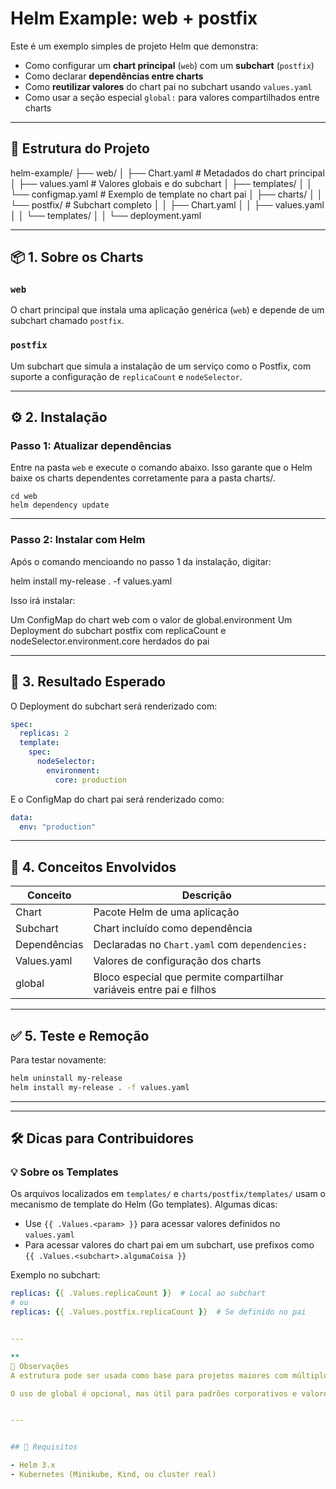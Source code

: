 # Helm Example: web + postfix

Este é um exemplo simples de projeto Helm que demonstra:

- Como configurar um **chart principal** (`web`) com um **subchart** (`postfix`)
- Como declarar **dependências entre charts**
- Como **reutilizar valores** do chart pai no subchart usando `values.yaml`
- Como usar a seção especial `global:` para valores compartilhados entre charts

---

## 📁 Estrutura do Projeto

helm-example/
├── web/
│ ├── Chart.yaml # Metadados do chart principal
│ ├── values.yaml # Valores globais e do subchart
│ ├── templates/
│ │ └── configmap.yaml # Exemplo de template no chart pai
│ ├── charts/
│ │ └── postfix/ # Subchart completo
│ │ ├── Chart.yaml
│ │ ├── values.yaml
│ │ └── templates/
│ │ └── deployment.yaml

---

## 📦 1. Sobre os Charts

### `web`

O chart principal que instala uma aplicação genérica (`web`) e depende de um subchart chamado `postfix`.

### `postfix`

Um subchart que simula a instalação de um serviço como o Postfix, com suporte a configuração de `replicaCount` e `nodeSelector`.

---

## ⚙️ 2. Instalação

### Passo 1: Atualizar dependências

Entre na pasta `web` e execute o comando abaixo. Isso garante que o Helm baixe os charts dependentes corretamente para a pasta charts/.

```
cd web
helm dependency update
```

---

### Passo 2: Instalar com Helm

Após o comando mencioando no passo 1 da instalação, digitar:

helm install my-release . -f values.yaml

Isso irá instalar:

Um ConfigMap do chart web com o valor de global.environment
Um Deployment do subchart postfix com replicaCount e nodeSelector.environment.core herdados do pai


---


## 📌 3. Resultado Esperado

O Deployment do subchart será renderizado com:

```yaml
spec:
  replicas: 2
  template:
    spec:
      nodeSelector:
        environment:
          core: production
```

E o ConfigMap do chart pai será renderizado como:

```yaml
data:
  env: "production"
```


---  

  
## 🧠 4. Conceitos Envolvidos

| Conceito     | Descrição                                                                 |
|--------------|---------------------------------------------------------------------------|
| Chart        | Pacote Helm de uma aplicação                                              |
| Subchart     | Chart incluído como dependência                                           |
| Dependências | Declaradas no `Chart.yaml` com `dependencies:`                           |
| Values.yaml  | Valores de configuração dos charts                                        |
| global       | Bloco especial que permite compartilhar variáveis entre pai e filhos     |



---

## ✅ 5. Teste e Remoção

Para testar novamente:

```bash
helm uninstall my-release
helm install my-release . -f values.yaml
```

---

---

## 🛠️ Dicas para Contribuidores

### 💡 Sobre os Templates

Os arquivos localizados em `templates/` e `charts/postfix/templates/` usam o mecanismo de template do Helm (Go templates). Algumas dicas:

- Use `{{ .Values.<param> }}` para acessar valores definidos no `values.yaml`
- Para acessar valores do chart pai em um subchart, use prefixos como `{{ .Values.<subchart>.algumaCoisa }}`

Exemplo no subchart:

```yaml
replicas: {{ .Values.replicaCount }}  # Local ao subchart
# ou
replicas: {{ .Values.postfix.replicaCount }}  # Se definido no pai


---

**
📝 Observações
A estrutura pode ser usada como base para projetos maiores com múltiplos serviços.

O uso de global é opcional, mas útil para padrões corporativos e valores comuns.**


---


## 📌 Requisitos

- Helm 3.x
- Kubernetes (Minikube, Kind, ou cluster real)


